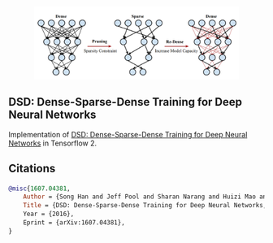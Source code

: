 <img src="./img/dsd.png" hspace="10%" width="80%">

## DSD: Dense-Sparse-Dense Training for Deep Neural Networks

Implementation of <a href="https://arxiv.org/abs/1607.04381">DSD: Dense-Sparse-Dense Training for Deep Neural Networks</a> in Tensorflow 2.

## Citations

```bibtex
@misc{1607.04381,
    Author = {Song Han and Jeff Pool and Sharan Narang and Huizi Mao and Enhao Gong and Shijian Tang and Erich Elsen and Peter Vajda and Manohar Paluri and John Tran and Bryan Catanzaro and William J. Dally},
    Title = {DSD: Dense-Sparse-Dense Training for Deep Neural Networks,
    Year = {2016},
    Eprint = {arXiv:1607.04381},
}
```